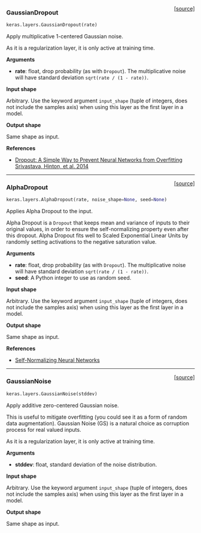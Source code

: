 <span style="float:right;">[[source]](https://github.com/keras-team/keras/blob/master/keras/layers/noise.py#L58)</span>
### GaussianDropout

```python
keras.layers.GaussianDropout(rate)
```

Apply multiplicative 1-centered Gaussian noise.

As it is a regularization layer, it is only active at training time.

__Arguments__

- __rate__: float, drop probability (as with `Dropout`).
    The multiplicative noise will have
    standard deviation `sqrt(rate / (1 - rate))`.

__Input shape__

Arbitrary. Use the keyword argument `input_shape`
(tuple of integers, does not include the samples axis)
when using this layer as the first layer in a model.

__Output shape__

Same shape as input.

__References__

- [Dropout: A Simple Way to Prevent Neural Networks from Overfitting Srivastava, Hinton, et al. 2014](http://www.cs.toronto.edu/~rsalakhu/papers/srivastava14a.pdf)

----

<span style="float:right;">[[source]](https://github.com/keras-team/keras/blob/master/keras/layers/noise.py#L105)</span>
### AlphaDropout

```python
keras.layers.AlphaDropout(rate, noise_shape=None, seed=None)
```

Applies Alpha Dropout to the input.

Alpha Dropout is a `Dropout` that keeps mean and variance of inputs
to their original values, in order to ensure the self-normalizing property
even after this dropout.
Alpha Dropout fits well to Scaled Exponential Linear Units
by randomly setting activations to the negative saturation value.

__Arguments__

- __rate__: float, drop probability (as with `Dropout`).
    The multiplicative noise will have
    standard deviation `sqrt(rate / (1 - rate))`.
- __seed__: A Python integer to use as random seed.

__Input shape__

Arbitrary. Use the keyword argument `input_shape`
(tuple of integers, does not include the samples axis)
when using this layer as the first layer in a model.

__Output shape__

Same shape as input.

__References__

- [Self-Normalizing Neural Networks](https://arxiv.org/abs/1706.02515)

----

<span style="float:right;">[[source]](https://github.com/keras-team/keras/blob/master/keras/layers/noise.py#L14)</span>
### GaussianNoise

```python
keras.layers.GaussianNoise(stddev)
```

Apply additive zero-centered Gaussian noise.

This is useful to mitigate overfitting
(you could see it as a form of random data augmentation).
Gaussian Noise (GS) is a natural choice as corruption process
for real valued inputs.

As it is a regularization layer, it is only active at training time.

__Arguments__

- __stddev__: float, standard deviation of the noise distribution.

__Input shape__

Arbitrary. Use the keyword argument `input_shape`
(tuple of integers, does not include the samples axis)
when using this layer as the first layer in a model.

__Output shape__

Same shape as input.
